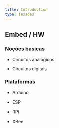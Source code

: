 ```yaml
---
title: Introduction
type: sessoes
---
```


## Embed / HW

### Noções basicas

- Circuitos analogicos

- Circuitos digitais

### Plataformas

- Arduino

- ESP

- RPi

- XBee
